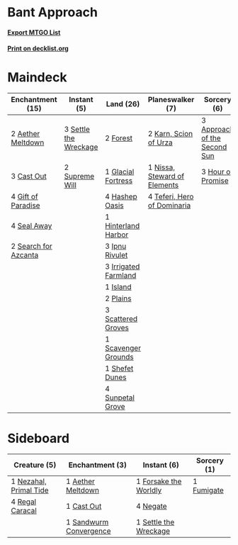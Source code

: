 # Bant Approach

#### [Export MTGO List](../collection/Bant%20Approach/Bant%20Approach.txt)
#### [Print on decklist.org](http://decklist.org/?deckmain=2%09Aether%20Meltdown%0A3%09Approach%20of%20the%20Second%20Sun%0A3%09Cast%20Out%0A2%09Forest%0A4%09Gift%20of%20Paradise%0A1%09Glacial%20Fortress%0A4%09Hashep%20Oasis%0A1%09Hinterland%20Harbor%0A3%09Hour%20of%20Promise%0A3%09Ipnu%20Rivulet%0A3%09Irrigated%20Farmland%0A1%09Island%0A2%09Karn,%20Scion%20of%20Urza%0A1%09Nissa,%20Steward%20of%20Elements%0A2%09Plains%0A3%09Scattered%20Groves%0A1%09Scavenger%20Grounds%0A4%09Seal%20Away%0A2%09Search%20for%20Azcanta%0A3%09Settle%20the%20Wreckage%0A1%09Shefet%20Dunes%0A1%09Spring/Mind%0A4%09Sunpetal%20Grove%0A2%09Supreme%20Will%0A4%09Teferi,%20Hero%20of%20Dominaria&deckside=1%09Aether%20Meltdown%0A1%09Cast%20Out%0A1%09Forsake%20the%20Worldly%0A1%09Fumigate%0A4%09Negate%0A1%09Nezahal,%20Primal%20Tide%0A4%09Regal%20Caracal%0A1%09Sandwurm%20Convergence%0A1%09Settle%20the%20Wreckage)
# Maindeck

|                                       Enchantment (15)                                        |                                          Instant (5)                                           |                                           Land (26)                                           |                                           Planeswalker (7)                                            |                                              Sorcery (6)                                              | Unknown (1) |
|-----------------------------------------------------------------------------------------------|------------------------------------------------------------------------------------------------|-----------------------------------------------------------------------------------------------|-------------------------------------------------------------------------------------------------------|-------------------------------------------------------------------------------------------------------|-------------|
|2 [Aether Meltdown](http://gatherer.wizards.com/Pages/Card/Details.aspx?multiverseid=417609)   |3 [Settle the Wreckage](http://gatherer.wizards.com/Pages/Card/Details.aspx?multiverseid=435186)|2 [Forest](http://gatherer.wizards.com/Pages/Card/Details.aspx?multiverseid=439605)            |2 [Karn, Scion of Urza](http://gatherer.wizards.com/Pages/Card/Details.aspx?multiverseid=442889)       |3 [Approach of the Second Sun](http://gatherer.wizards.com/Pages/Card/Details.aspx?multiverseid=426706)|1 Spring/Mind|
|3 [Cast Out](http://gatherer.wizards.com/Pages/Card/Details.aspx?multiverseid=426710)          |2 [Supreme Will](http://gatherer.wizards.com/Pages/Card/Details.aspx?multiverseid=430738)       |1 [Glacial Fortress](http://gatherer.wizards.com/Pages/Card/Details.aspx?multiverseid=435416)  |1 [Nissa, Steward of Elements](http://gatherer.wizards.com/Pages/Card/Details.aspx?multiverseid=426906)|3 [Hour of Promise](http://gatherer.wizards.com/Pages/Card/Details.aspx?multiverseid=430809)           |             |
|4 [Gift of Paradise](http://gatherer.wizards.com/Pages/Card/Details.aspx?multiverseid=447320)  |                                                                                                |4 [Hashep Oasis](http://gatherer.wizards.com/Pages/Card/Details.aspx?multiverseid=430866)      |4 [Teferi, Hero of Dominaria](http://gatherer.wizards.com/Pages/Card/Details.aspx?multiverseid=443095) |                                                                                                       |             |
|4 [Seal Away](http://gatherer.wizards.com/Pages/Card/Details.aspx?multiverseid=442919)         |                                                                                                |1 [Hinterland Harbor](http://gatherer.wizards.com/Pages/Card/Details.aspx?multiverseid=241988) |                                                                                                       |                                                                                                       |             |
|2 [Search for Azcanta](http://gatherer.wizards.com/Pages/Card/Details.aspx?multiverseid=435226)|                                                                                                |3 [Ipnu Rivulet](http://gatherer.wizards.com/Pages/Card/Details.aspx?multiverseid=430869)      |                                                                                                       |                                                                                                       |             |
|                                                                                               |                                                                                                |3 [Irrigated Farmland](http://gatherer.wizards.com/Pages/Card/Details.aspx?multiverseid=426947)|                                                                                                       |                                                                                                       |             |
|                                                                                               |                                                                                                |1 [Island](http://gatherer.wizards.com/Pages/Card/Details.aspx?multiverseid=439602)            |                                                                                                       |                                                                                                       |             |
|                                                                                               |                                                                                                |2 [Plains](http://gatherer.wizards.com/Pages/Card/Details.aspx?multiverseid=439601)            |                                                                                                       |                                                                                                       |             |
|                                                                                               |                                                                                                |3 [Scattered Groves](http://gatherer.wizards.com/Pages/Card/Details.aspx?multiverseid=426949)  |                                                                                                       |                                                                                                       |             |
|                                                                                               |                                                                                                |1 [Scavenger Grounds](http://gatherer.wizards.com/Pages/Card/Details.aspx?multiverseid=430871) |                                                                                                       |                                                                                                       |             |
|                                                                                               |                                                                                                |1 [Shefet Dunes](http://gatherer.wizards.com/Pages/Card/Details.aspx?multiverseid=430872)      |                                                                                                       |                                                                                                       |             |
|                                                                                               |                                                                                                |4 [Sunpetal Grove](http://gatherer.wizards.com/Pages/Card/Details.aspx?multiverseid=420946)    |                                                                                                       |                                                                                                       |             |


# Sideboard

|                                          Creature (5)                                           |                                         Enchantment (3)                                         |                                          Instant (6)                                           |                                     Sorcery (1)                                     |
|-------------------------------------------------------------------------------------------------|-------------------------------------------------------------------------------------------------|------------------------------------------------------------------------------------------------|-------------------------------------------------------------------------------------|
|1 [Nezahal, Primal Tide](http://gatherer.wizards.com/Pages/Card/Details.aspx?multiverseid=439702)|1 [Aether Meltdown](http://gatherer.wizards.com/Pages/Card/Details.aspx?multiverseid=417609)     |1 [Forsake the Worldly](http://gatherer.wizards.com/Pages/Card/Details.aspx?multiverseid=426715)|1 [Fumigate](http://gatherer.wizards.com/Pages/Card/Details.aspx?multiverseid=417588)|
|4 [Regal Caracal](http://gatherer.wizards.com/Pages/Card/Details.aspx?multiverseid=426726)       |1 [Cast Out](http://gatherer.wizards.com/Pages/Card/Details.aspx?multiverseid=426710)            |4 [Negate](http://gatherer.wizards.com/Pages/Card/Details.aspx?multiverseid=447135)             |                                                                                     |
|                                                                                                 |1 [Sandwurm Convergence](http://gatherer.wizards.com/Pages/Card/Details.aspx?multiverseid=426885)|1 [Settle the Wreckage](http://gatherer.wizards.com/Pages/Card/Details.aspx?multiverseid=435186)|                                                                                     |

